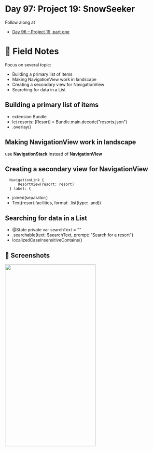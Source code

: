 # Day 97: Project 19: SnowSeeker

Follow along at 
- [Day 96 – Project 19, part one][1]

# 📒 Field Notes

Focus on several topic:

- Building a primary list of items
- Making NavigationView work in landscape
- Creating a secondary view for NavigationView
- Searching for data in a List
 
 
## Building a primary list of items

- extension Bundle
- let resorts: [Resort] = Bundle.main.decode("resorts.json")
- .overlay()


## Making NavigationView work in landscape

use **NavigationStack** instead of **NavigationView**


## Creating a secondary view for NavigationView

      NavigationLink {
          ResortView(resort: resort)
      } label: {

- joined(separator:)
- Text(resort.facilities, format: .list(type: .and))


## Searching for data in a List

- @State private var searchText = ""
- .searchable(text: $searchText, prompt: "Search for a resort")
- localizedCaseInsensitiveContains()


## 📸 Screenshots

<img width="300" height="600" src="https://github.com/VisionAce/Screenshoots/blob/main/Simulator%20Screen%20Recording%20-%20iPhone%2015%20Pro%20Max%20-%202023-12-19%20at%2016.26.23.gif"/>

[1]: https://www.hackingwithswift.com/100/swiftui/97
